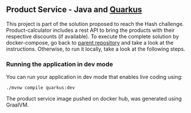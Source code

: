 ## Product Service - Java and [Quarkus](https://quarkus.io/)
This project is part of the solution proposed to reach the Hash challenge. Product-calculator includes a rest API to bring the products with their respective discounts (if available).
To execute the complete solution by docker-compose, go back to [parent repository](https://github.com/andreiac-silva/hash-challenge) and take a look at the instructions. Otherwise, to run it locally, take a look at the following steps.

### Running the application in dev mode

You can run your application in dev mode that enables live coding using:
```shell script
./mvnw compile quarkus:dev
```

The product service image pushed on docker hub, was generated using GraalVM.
